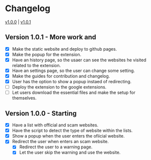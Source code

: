 # Changelog

<nav>
    <a href="#v1.0.0">v1.0.0</a> |
    <a href="#v1.0.1">v1.0.1</a> 
</nav>

## Version 1.0.1 - More work and <a id="v1.0.1"></a>
- [x] Make the static website and deploy to github pages.
- [x] Make the popup for the extension.
- [x] Have an history page, so the usaer can see the websites he visited related to the extension.
- [x] Have an settings page, so the user can change some setting.
- [x] Make the guides for contribution and changelog.
- [x] User has the option to show a popup instaed of redirecting.
- [ ] Deploy the extension to the google extensions.
- [ ] Let users download the essential files and make the setup for themselves.

## Version 1.0.0 - Starting <a id="v1.0.0"></a>
- [x] Have a list with official and scam websites.
- [x] Have the script to detect the type of website within the lists.
- [x] Show a popup when the user enters the ofiicial website.
- [x] Redirect the user when enters an scam website.
    - [x] Redirect the user to a warning page.
    - [x] Let the user skip the warning and use the website.
